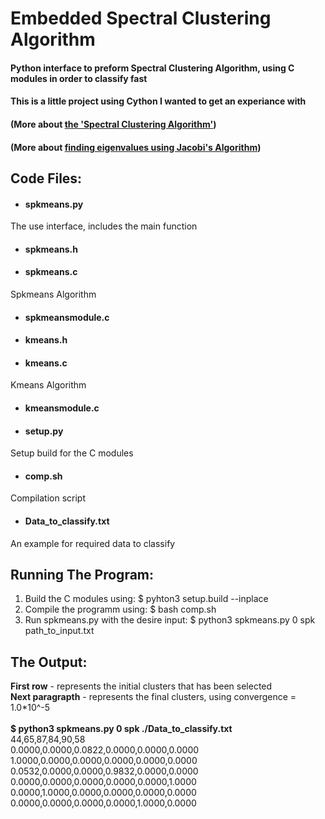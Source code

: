 # Embedded Spectral Clustering Algorithm
#### Python interface to preform Spectral Clustering Algorithm, using C modules in order to classify fast
#### This is a little project using Cython I wanted to get an experiance with
#### (More about [the 'Spectral Clustering Algorithm'](https://en.wikipedia.org/wiki/Spectral_clustering))
#### (More about [finding eigenvalues using Jacobi's Algorithm](https://en.wikipedia.org/wiki/Jacobi_eigenvalue_algorithm))

## Code Files:

- #### spkmeans.py
The use interface, includes the main function
- #### spkmeans.h
- #### spkmeans.c
Spkmeans Algorithm
- #### spkmeansmodule.c
- #### kmeans.h
- #### kmeans.c
Kmeans Algorithm
- #### kmeansmodule.c
- #### setup.py
Setup build for the C modules
- #### comp.sh
Compilation script
- #### Data_to_classify.txt
An example for required data to classify

## Running The Program:
1. Build the C modules using: $ pyhton3 setup.build --inplace
2. Compile the programm using: $ bash comp.sh
3. Run spkmeans.py with the desire input: $ python3 spkmeans.py 0 spk path_to_input.txt

## The Output:
**First row** - represents the initial clusters that has been selected <br />
**Next paragrapth** - represents the final clusters, using convergence = 1.0*10^-5 <br />
<br />
**$ python3 spkmeans.py 0 spk ./Data_to_classify.txt <br />**
44,65,87,84,90,58 <br />
0.0000,0.0000,0.0822,0.0000,0.0000,0.0000 <br />
1.0000,0.0000,0.0000,0.0000,0.0000,0.0000 <br />
0.0532,0.0000,0.0000,0.9832,0.0000,0.0000 <br />
0.0000,0.0000,0.0000,0.0000,0.0000,1.0000 <br />
0.0000,1.0000,0.0000,0.0000,0.0000,0.0000 <br />
0.0000,0.0000,0.0000,0.0000,1.0000,0.0000 <br />
